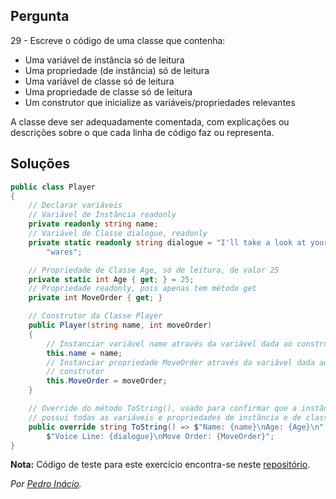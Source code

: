 ## Pergunta

29 - Escreve o código de uma classe que contenha:

* Uma variável de instância só de leitura
* Uma propriedade (de instância) só de leitura
* Uma variável de classe só de leitura
* Uma propriedade de classe só de leitura
* Um construtor que inicialize as variáveis/propriedades relevantes

A classe deve ser adequadamente comentada, com explicações ou descrições sobre
o que cada linha de código faz ou representa.

## Soluções

```cs
public class Player
{
    // Declarar variáveis
    // Variável de Instância readonly
    private readonly string name;
    // Variável de Classe dialogue, readonly
    private static readonly string dialogue = "I'll take a look at your " +
        "wares";

    // Propriedade de Classe Age, só de leitura, de valor 25
    private static int Age { get; } = 25;
    // Propriedade readonly, pois apenas tem método get
    private int MoveOrder { get; }

    // Construtor da Classe Player
    public Player(string name, int moveOrder)
    {
        // Instanciar variável name através da variável dada ao construtor
        this.name = name;
        // Instanciar propriedade MoveOrder através da variável dada ao 
        // construtor
        this.MoveOrder = moveOrder;
    }

    // Override do método ToString(), usado para confirmar que a instância
    // possui todas as variáveis e propriedades de instãncia e de classe
    public override string ToString() => $"Name: {name}\nAge: {Age}\n" +
        $"Voice Line: {dialogue}\nMove Order: {MoveOrder}";
}
```

**Nota:** Código de teste para este exercício encontra-se neste
[repositório](https://github.com/PmaiWoW/GitHub-Exercises).

*Por [Pedro Inácio](https://github.com/PmaiWoW).*